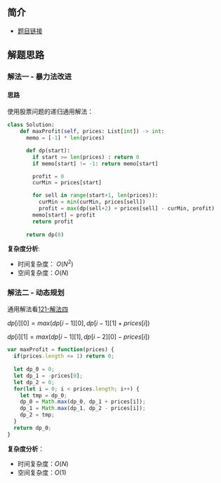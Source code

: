  
 
 
## 简介
- [题目链接](https://leetcode-cn.com/problems/best-time-to-buy-and-sell-stock-with-cooldown)

## 解题思路
### 解法一 - 暴力法改进
#### 思路
使用股票问题的递归通用解法：

```python
class Solution:
    def maxProfit(self, prices: List[int]) -> int:
      memo = [-1] * len(prices)

      def dp(start):
        if start >= len(prices) : return 0
        if memo[start] != -1: return memo[start]

        profit = 0
        curMin = prices[start]

        for sell in range(start+1, len(prices)):
          curMin = min(curMin, prices[sell])
          profit = max(dp(sell+2) + prices[sell] - curMin, profit)
        memo[start] = profit
        return profit
      
      return dp(0)

```

**复杂度分析**:
- 时间复杂度： $O(N^2)$
- 空间复杂度：$O(N)$

### 解法二 - 动态规划
通用解法看[121-解法四](121.md)

$dp[i][0] = max(dp[i-1][0], dp[i-1][1] + prices[i])$

$dp[i][1] = max(dp[i-1][1], dp[i-2][0] - prices[i])$

```javascript
var maxProfit = function(prices) {
  if(prices.length <= 1) return 0;
  
  let dp_0 = 0;
  let dp_1 = -prices[0];
  let dp_2 = 0;
  for(let i = 0; i < prices.length; i++) {
    let tmp = dp_0;
    dp_0 = Math.max(dp_0, dp_1 + prices[i]);
    dp_1 = Math.max(dp_1, dp_2 - prices[i]);
    dp_2 = tmp;
  }
  return dp_0;
}
```
**复杂度分析**：
- 时间复杂度：$O(N)$
- 空间复杂度：$O(1)$